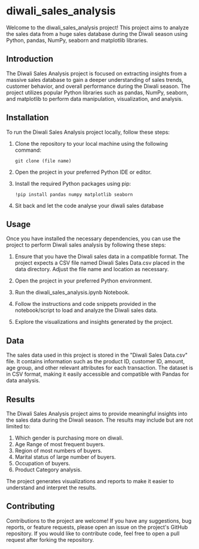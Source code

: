 # diwali_sales_analysis
Welcome to the diwali_sales_analysis project! This project aims to analyze the sales data from a huge sales database during the Diwali season using Python, pandas, NumPy, seaborn and matplotlib libraries.

## Introduction
The Diwali Sales Analysis project is focused on extracting insights from a massive sales database to gain a deeper understanding of sales trends, customer behavior, and overall performance during the Diwali season. The project utilizes popular Python libraries such as pandas, NumPy, seaborn, and matplotlib to perform data manipulation, visualization, and analysis.

## Installation
To run the Diwali Sales Analysis project locally, follow these steps:

1. Clone the repository to your local machine using the following command:
   
   ```git clone (file name)```

2. Open the project in your preferred Python IDE or editor.
3. Install the required Python packages using pip:

   ```!pip install pandas numpy matplotlib seaborn```
5. Sit back and let the code analyse your diwali sales database

## Usage
Once you have installed the necessary dependencies, you can use the project to perform Diwali sales analysis by following these steps:

1. Ensure that you have the Diwali sales data in a compatible format. The project expects a CSV file named Diwali Sales Data.csv placed in the data directory. 
   Adjust the file name and location as necessary.

2. Open the project in your preferred Python environment.

3. Run the diwali_sales_analysis.ipynb Notebook.

4. Follow the instructions and code snippets provided in the notebook/script to load and analyze the Diwali sales data.

5. Explore the visualizations and insights generated by the project.
 
## Data
 The sales data used in this project is stored in the "Diwali Sales Data.csv" file. It contains information such as the product ID, customer ID, amount, age 
 group, and other relevant attributes for each transaction. The dataset is in CSV format, making it easily accessible and compatible with Pandas for data 
 analysis.

## Results
 The Diwali Sales Analysis project aims to provide meaningful insights into the sales data during the Diwali season. The results may include but are not limited 
 to:

1. Which gender is purchasing more on diwali.
2. Age Range of most frequent buyers. 
3. Region of most numbers of buyers. 
4. Marital status of large number of buyers.
5. Occupation of buyers.
6. Product Category analysis. 
   
 The project generates visualizations and reports to make it easier to understand and interpret the results.

## Contributing
 Contributions to the project are welcome! If you have any suggestions, bug reports, or feature requests, please open an issue on the project's GitHub repository. 
 If you would like to contribute code, feel free to open a pull request after forking the repository.
